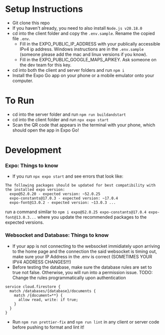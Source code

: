 # Setup Instructions

- Git clone this repo
- If you haven't already, you need to also install `Node.js v20.18.0`
- cd into the client folder and copy the `.env.sample`. Rename the copied file `.env`.
  - Fill in the EXPO_PUBLIC_IP_ADDRESS with your publically accessible IPv4 ip address. Windows instructions are in the `.env.sample` (someone please add the mac and linux versions if you know).
  - Fill in the EXPO_PUBLIC_GOOGLE_MAPS_APIKEY. Ask someone on the dev team for this key.
- cd into both the client and server folders and run `npm i`
- Install the Expo Go app on your phone or a mobile emulator onto your computer.

# To Run

- cd into the server folder and run `npm run buildandstart`
- cd into the client folder and run `npx expo start`
- Scan the QR code that appears in the terminal with your phone, which should open the app in Expo Go!

# Development

### Expo: Things to know

- If you run `npx expo start` and see errors that look like:

```
The following packages should be updated for best compatibility with the installed expo version:
  expo@52.0.20 - expected version: ~52.0.25
  expo-constants@17.0.3 - expected version: ~17.0.4
  expo-font@13.0.2 - expected version: ~13.0.3 ...
```

run a command similar to `npm i expo@52.0.25 expo-constants@17.0.4 expo-font@13.0.3...` where you update the recommended packages to the expected versions.

### Websocket and Database: Things to know

- If your app is not connecting to the websocket immidiately upon arriving to the home page and the
  connection the said websocket is timing out, make sure your IP Address in the .env is correct
  (SOMETIMES YOUR IPV4 ADDRESS CHANGES!!!)
- Before testing the database, make sure the database rules are set to true not false. Otherwise,
  you will run into a permission issue. TODO: Change the rules programmatically upon authentication

```
service cloud.firestore {
  match /databases/{database}/documents {
    match /{document=**} {
      allow read, write: if true;
    }
  }
}
```

- Run `npm run prettier-fix` and `npm run lint` in any client or server code before pushing to format and lint it!
